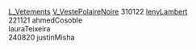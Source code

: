 [L_Vetements](notes/equipements/L_Vetements.md) [V_VestePolaireNoire](notes/equipements/vetements/V_VestePolaireNoire.md) 310122 [lenyLambert](notes/utilisateurs/beneficiaires/lenyLambert.md)\
221121 ahmedCosoble\
lauraTeixeira\
240820 justinMisha